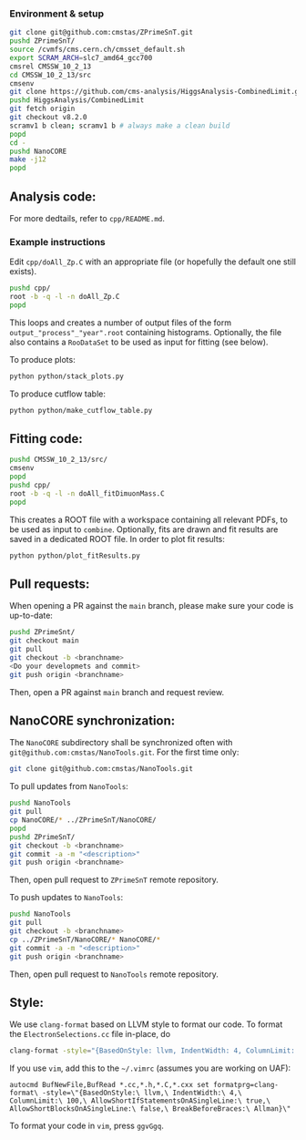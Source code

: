 ### Environment & setup
```bash
git clone git@github.com:cmstas/ZPrimeSnT.git
pushd ZPrimeSnT/
source /cvmfs/cms.cern.ch/cmsset_default.sh
export SCRAM_ARCH=slc7_amd64_gcc700
cmsrel CMSSW_10_2_13
cd CMSSW_10_2_13/src
cmsenv
git clone https://github.com/cms-analysis/HiggsAnalysis-CombinedLimit.git HiggsAnalysis/CombinedLimit
pushd HiggsAnalysis/CombinedLimit
git fetch origin
git checkout v8.2.0
scramv1 b clean; scramv1 b # always make a clean build
popd
cd -
pushd NanoCORE
make -j12
popd
```

## Analysis code:

For more dedtails, refer to `cpp/README.md`.

### Example instructions

Edit `cpp/doAll_Zp.C` with an appropriate file (or hopefully the default one still exists).

```bash
pushd cpp/
root -b -q -l -n doAll_Zp.C
popd
```

This loops and creates a number of output files of the form `output_"process"_"year".root` containing histograms. 
Optionally, the file also contains a `RooDataSet` to be used as input for fitting (see below).

To produce plots:
```bash
python python/stack_plots.py
```

To produce cutflow table:
```bash
python python/make_cutflow_table.py
```


## Fitting code:

```bash
pushd CMSSW_10_2_13/src/
cmsenv
popd
pushd cpp/
root -b -q -l -n doAll_fitDimuonMass.C
popd
```

This creates a ROOT file with a workspace containing all relevant PDFs, to be used as input to `combine`.
Optionally, fits are drawn and fit results are saved in a dedicated ROOT file.
In order to plot fit results:
```bash
python python/plot_fitResults.py
```


## Pull requests:

When opening a PR against the `main` branch, please make sure your code is up-to-date:
```bash
pushd ZPrimeSnt/
git checkout main
git pull
git checkout -b <branchname>
<Do your developmets and commit>
git push origin <branchname>
```
Then, open a PR against `main` branch and request review.


## NanoCORE synchronization:

The `NanoCORE` subdirectory shall be synchronized often with `git@github.com:cmstas/NanoTools.git`.
For the first time only:
```bash
git clone git@github.com:cmstas/NanoTools.git
```
To pull updates from `NanoTools`:
```bash
pushd NanoTools
git pull
cp NanoCORE/* ../ZPrimeSnT/NanoCORE/
popd
pushd ZPrimeSnT/
git checkout -b <branchname>
git commit -a -m "<description>"
git push origin <branchname>
```
Then, open pull request to `ZPrimeSnT` remote repository.

To push updates to `NanoTools`:
```bash
pushd NanoTools
git pull
git checkout -b <branchname>
cp ../ZPrimeSnT/NanoCORE/* NanoCORE/*
git commit -a -m "<description>"
git push origin <branchname>
```
Then, open pull request to `NanoTools` remote repository.


## Style:

We use `clang-format` based on LLVM style to format our code. To format the `ElectronSelections.cc` file in-place, do
```bash
clang-format -style="{BasedOnStyle: llvm, IndentWidth: 4, ColumnLimit: 120, AllowShortIfStatementsOnASingleLine: true, AllowShortBlocksOnASingleLine: true}" -i ElectronSelections.cc
```

If you use ```vim```, add this to the ```~/.vimrc``` (assumes you are working on UAF):
```
autocmd BufNewFile,BufRead *.cc,*.h,*.C,*.cxx set formatprg=clang-format\ -style=\"{BasedOnStyle:\ llvm,\ IndentWidth:\ 4,\ ColumnLimit:\ 100,\ AllowShortIfStatementsOnASingleLine:\ true,\ AllowShortBlocksOnASingleLine:\ false,\ BreakBeforeBraces:\ Allman}\"
```
To format your code in ```vim```, press ```ggvGgq```.
